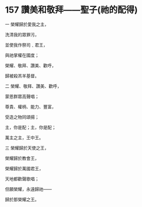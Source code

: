 # 157 讚美和敬拜——聖子(祂的配得)

一 榮耀歸於愛我之主，

洗清我的眾罪污，

並使我作祭司﹑君王，

與祂掌權在國度；

榮耀、敬拜、讚美、歡呼，

歸被殺羔羊基督。

二 榮耀、敬拜、讚美、歡呼，

蒙恩群眾高聲唱；

尊貴、權柄、能力、豐富，

受造之物同頌揚；

主，你是配；主，你是配；

萬主之主，王中王。

三 榮耀歸於天使之王，

榮耀歸於教會王，

榮耀歸於萬國君王，

天地都歡聲歌唱；

但願榮耀，永遠歸祂——

歸於那榮耀之王。

